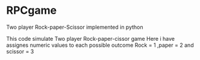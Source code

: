 # RPCgame
Two player Rock-paper-Scissor implemented in python


This code simulate Two player Rock-paper-cissor game 
Here i have assignes numeric values to each possible outcome
Rock = 1 ,paper = 2  and scissor = 3
